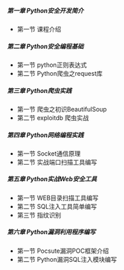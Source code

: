 ##### 第一章 Python安全开发简介

- 第一节 课程介绍

##### 第二章 Python安全编程基础

- 第一节 python正则表达式
- 第二节 Python爬虫之request库

##### 第三章 Python爬虫实践

- 第一节 爬虫之初识BeautifulSoup
- 第二节 exploitdb 爬虫实战

##### 第四章 Python网络编程实践

- 第一节 Socket通信原理
- 第二节 实战端口扫描工具编写

##### 第五章 Python实战Web安全工具 

- 第一节 WEB目录扫描工具编写
- 第二节 SQL注入工具简单编写
- 第三节 指纹识别

##### 第六章 Python漏洞利用程序编写

- 第一节 Pocsute漏洞POC框架介绍
- 第二节 Python漏洞SQL注入模块编写